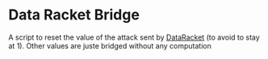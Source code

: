 # Data Racket Bridge

A script to reset the value of the attack sent by [DataRacket](https://www.ethnotekh.com/software/data-racket/) (to avoid to stay at 1). Other values are juste bridged without any computation
